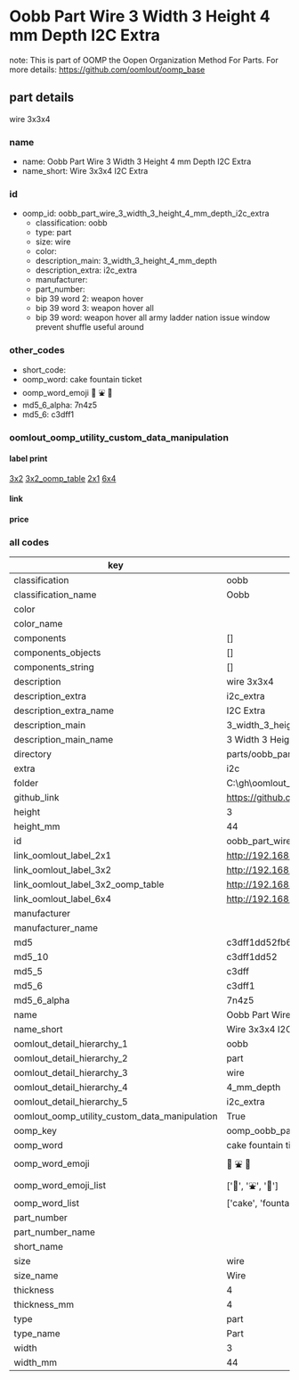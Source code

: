 # Oobb Part Wire 3 Width 3 Height 4 mm Depth I2C Extra  

note: This is part of OOMP the Oopen Organization Method For Parts. For more details: https://github.com/oomlout/oomp_base

##  part details
  



wire 3x3x4



### name
* name: Oobb Part Wire 3 Width 3 Height 4 mm Depth I2C Extra
* name_short: Wire 3x3x4 I2C Extra
### id
* oomp_id: oobb_part_wire_3_width_3_height_4_mm_depth_i2c_extra
  * classification: oobb
  * type: part
  * size: wire
  * color: 
  * description_main: 3_width_3_height_4_mm_depth
  * description_extra: i2c_extra
  * manufacturer: 
  * part_number: 
  * bip 39 word 2: weapon hover
  * bip 39 word 3: weapon hover all
  * bip 39 word: weapon hover all army ladder nation issue window prevent shuffle useful around

### other_codes
* short_code: 
* oomp_word: cake fountain ticket
* oomp_word_emoji :cake: :fountain: :ticket:
* md5_6_alpha: 7n4z5
* md5_6: c3dff1






### oomlout_oomp_utility_custom_data_manipulation
#### label print
[3x2](http://192.168.1.245:1112/?label=oomp%207n4z5)
[3x2_oomp_table](http://192.168.1.108:1112/?label=oomp%207n4z5)
[2x1](http://192.168.1.242:1112/?label=oomp%207n4z5)
[6x4](http://192.168.1.55:1112/?label=oomp%207n4z5)    

#### link

                              

#### price







### all codes 
| key | value |  
| --- | --- |  
| classification | oobb |  
| classification_name | Oobb |  
| color |  |  
| color_name |  |  
| components | [] |  
| components_objects | [] |  
| components_string | [] |  
| description | wire 3x3x4 |  
| description_extra | i2c_extra |  
| description_extra_name | I2C Extra |  
| description_main | 3_width_3_height_4_mm_depth |  
| description_main_name | 3 Width 3 Height 4 mm Depth |  
| directory | parts/oobb_part_wire_3_width_3_height_4_mm_depth_i2c_extra |  
| extra | i2c |  
| folder | C:\gh\oomlout_oobb_version_4_generated_parts\parts\oobb_part_wire_3_width_3_height_4_mm_depth_i2c_extra |  
| github_link | https://github.com/oomlout/oomlout_oomp_part_src/tree/main/parts/oobb_part_wire_3_width_3_height_4_mm_depth_i2c_extra |  
| height | 3 |  
| height_mm | 44 |  
| id | oobb_part_wire_3_width_3_height_4_mm_depth_i2c_extra |  
| link_oomlout_label_2x1 | http://192.168.1.242:1112/?label=oomp%207n4z5 |  
| link_oomlout_label_3x2 | http://192.168.1.245:1112/?label=oomp%207n4z5 |  
| link_oomlout_label_3x2_oomp_table | http://192.168.1.108:1112/?label=oomp%207n4z5 |  
| link_oomlout_label_6x4 | http://192.168.1.55:1112/?label=oomp%207n4z5 |  
| manufacturer |  |  
| manufacturer_name |  |  
| md5 | c3dff1dd52fb6ed64d3e30c00cdb9fc2 |  
| md5_10 | c3dff1dd52 |  
| md5_5 | c3dff |  
| md5_6 | c3dff1 |  
| md5_6_alpha | 7n4z5 |  
| name | Oobb Part Wire 3 Width 3 Height 4 mm Depth I2C Extra |  
| name_short | Wire 3x3x4 I2C Extra |  
| oomlout_detail_hierarchy_1 | oobb |  
| oomlout_detail_hierarchy_2 | part |  
| oomlout_detail_hierarchy_3 | wire |  
| oomlout_detail_hierarchy_4 | 4_mm_depth |  
| oomlout_detail_hierarchy_5 | i2c_extra |  
| oomlout_oomp_utility_custom_data_manipulation | True |  
| oomp_key | oomp_oobb_part_wire_3_width_3_height_4_mm_depth_i2c_extra |  
| oomp_word | cake fountain ticket |  
| oomp_word_emoji | :cake: :fountain: :ticket: |  
| oomp_word_emoji_list | [':cake:', ':fountain:', ':ticket:'] |  
| oomp_word_list | ['cake', 'fountain', 'ticket'] |  
| part_number |  |  
| part_number_name |  |  
| short_name |  |  
| size | wire |  
| size_name | Wire |  
| thickness | 4 |  
| thickness_mm | 4 |  
| type | part |  
| type_name | Part |  
| width | 3 |  
| width_mm | 44 |  
